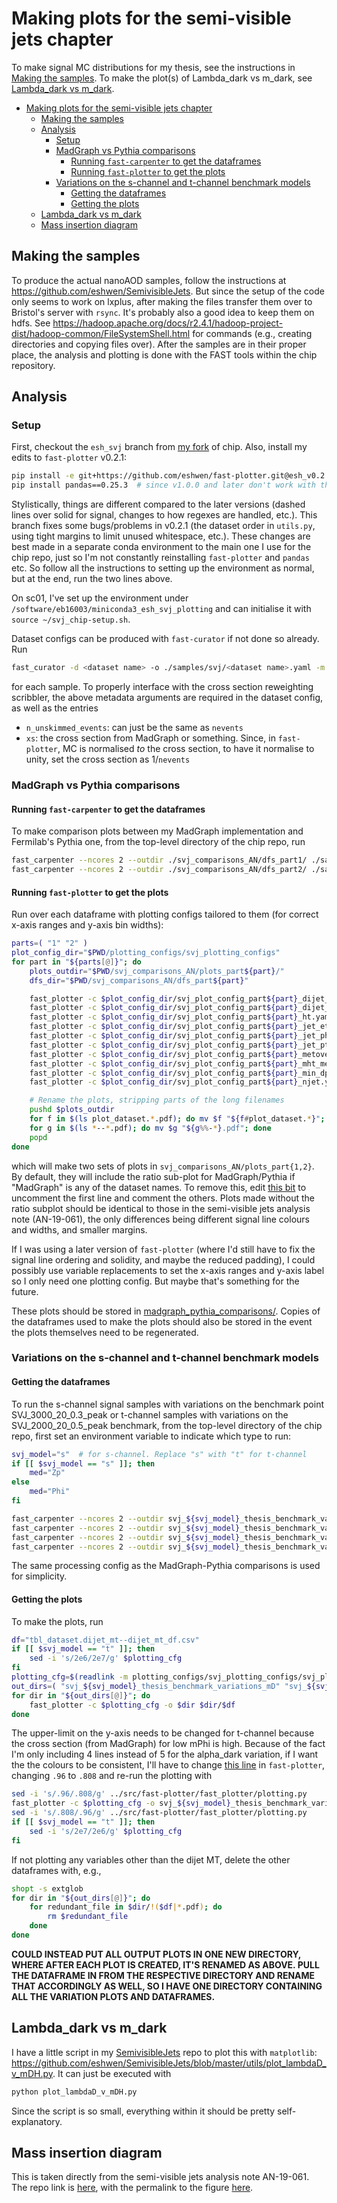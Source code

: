 # Making plots for the semi-visible jets chapter

To make signal MC distributions for my thesis, see the instructions in [Making the samples](#making-the-samples). To make the plot(s) of Lambda_dark vs m_dark, see [Lambda_dark vs m_dark](#lambdadark-vs-mdark).

- [Making plots for the semi-visible jets chapter](#making-plots-for-the-semi-visible-jets-chapter)
  - [Making the samples](#making-the-samples)
  - [Analysis](#analysis)
    - [Setup](#setup)
    - [MadGraph vs Pythia comparisons](#madgraph-vs-pythia-comparisons)
      - [Running `fast-carpenter` to get the dataframes](#running-fast-carpenter-to-get-the-dataframes)
      - [Running `fast-plotter` to get the plots](#running-fast-plotter-to-get-the-plots)
    - [Variations on the s-channel and t-channel benchmark models](#variations-on-the-s-channel-and-t-channel-benchmark-models)
      - [Getting the dataframes](#getting-the-dataframes)
      - [Getting the plots](#getting-the-plots)
  - [Lambda_dark vs m_dark](#lambdadark-vs-mdark)
  - [Mass insertion diagram](#mass-insertion-diagram)

## Making the samples

To produce the actual nanoAOD samples, follow the instructions at <https://github.com/eshwen/SemivisibleJets>. But since the setup of the code only seems to work on lxplus, after making the files transfer them over to Bristol's server with `rsync`. It's probably also a good idea to keep them on hdfs. See <https://hadoop.apache.org/docs/r2.4.1/hadoop-project-dist/hadoop-common/FileSystemShell.html> for commands (e.g., creating directories and copying files over). After the samples are in their proper place, the analysis and plotting is done with the FAST tools within the chip repository.

## Analysis

### Setup

First, checkout the `esh_svj` branch from [my fork](https://gitlab.cern.ch/ebhal/chip/) of chip. Also, install my edits to `fast-plotter` v0.2.1:

```bash
pip install -e git+https://github.com/eshwen/fast-plotter.git@esh_v0.2.1_fixes#egg=fast-plotter
pip install pandas==0.25.3  # since v1.0.0 and later don't work with this branch
```

Stylistically, things are different compared to the later versions (dashed lines over solid for signal, changes to how regexes are handled, etc.). This branch fixes some bugs/problems in v0.2.1 (the dataset order in `utils.py`, using tight margins to limit unused whitespace, etc.). These changes are best made in a separate conda environment to the main one I use for the chip repo, just so I'm not constantly reinstalling `fast-plotter` and `pandas` etc. So follow all the instructions to setting up the environment as normal, but at the end, run the two lines above.

On sc01, I've set up the environment under `/software/eb16003/miniconda3_esh_svj_plotting` and can initialise it with `source ~/svj_chip-setup.sh`.

Dataset configs can be produced with `fast-curator` if not done so already. Run

```bash
fast_curator -d <dataset name> -o ./samples/svj/<dataset name>.yaml -m "stitching_flag=False" -m "filter_efficiency=1.0" --mc <path to ROOT file>
```

for each sample. To properly interface with the cross section reweighting scribbler, the above metadata arguments are required in the dataset config, as well as the entries

- `n_unskimmed_events`: can just be the same as `nevents`
- `xs`: the cross section from MadGraph or something. Since, in `fast-plotter`, MC is normalised _to_ the cross section, to have it normalise to unity, set the cross section as 1/`nevents`

### MadGraph vs Pythia comparisons

#### Running `fast-carpenter` to get the dataframes

To make comparison plots between my MadGraph implementation and Fermilab's Pythia one, from the top-level directory of the chip repo, run

```bash
fast_carpenter --ncores 2 --outdir ./svj_comparisons_AN/dfs_part1/ ./samples/svj/all_svj_signals_2016_part1.yaml ./configs/svj_comparisons_2016.yaml
fast_carpenter --ncores 2 --outdir ./svj_comparisons_AN/dfs_part2/ ./samples/svj/all_svj_signals_2016_part2.yaml ./configs/svj_comparisons_2016.yaml
```

#### Running `fast-plotter` to get the plots

Run over each dataframe with plotting configs tailored to them (for correct x-axis ranges and y-axis bin widths):

```bash
parts=( "1" "2" )
plot_config_dir="$PWD/plotting_configs/svj_plotting_configs"
for part in "${parts[@]}"; do
    plots_outdir="$PWD/svj_comparisons_AN/plots_part${part}/"
    dfs_dir="$PWD/svj_comparisons_AN/dfs_part${part}"

    fast_plotter -c $plot_config_dir/svj_plot_config_part${part}_dijet_deta.yaml -o $plots_outdir $dfs_dir/tbl_dataset.dijet_deta--dijet_deta_df.csv
    fast_plotter -c $plot_config_dir/svj_plot_config_part${part}_dijet_mt.yaml -o $plots_outdir $dfs_dir/tbl_dataset.dijet_mt--dijet_mt_df.csv
    fast_plotter -c $plot_config_dir/svj_plot_config_part${part}_ht.yaml -o $plots_outdir $dfs_dir/tbl_dataset.ht--HT_df.csv
    fast_plotter -c $plot_config_dir/svj_plot_config_part${part}_jet_eta.yaml -o $plots_outdir $dfs_dir/{tbl_dataset.leadFatJet_eta--lead_jet_eta.csv,tbl_dataset.sublFatJet_eta--subl_jet_eta.csv}
    fast_plotter -c $plot_config_dir/svj_plot_config_part${part}_jet_phi.yaml -o $plots_outdir $dfs_dir/{tbl_dataset.leadFatJet_phi--lead_jet_phi.csv,tbl_dataset.sublFatJet_phi--subl_jet_phi.csv}
    fast_plotter -c $plot_config_dir/svj_plot_config_part${part}_jet_pt.yaml -o $plots_outdir $dfs_dir/{tbl_dataset.dijet_pt--dijet_pt_df.csv,tbl_dataset.leadFatJet_pt--lead_jet.csv,tbl_dataset.sublFatJet_pt--subl_jet.csv}
    fast_plotter -c $plot_config_dir/svj_plot_config_part${part}_metovermt.yaml -o $plots_outdir $dfs_dir/tbl_dataset.met_over_mt--met_mt_df.csv
    fast_plotter -c $plot_config_dir/svj_plot_config_part${part}_mht_met.yaml -o $plots_outdir $dfs_dir/{tbl_dataset.met--MET_df.csv,tbl_dataset.mht_pt--MHT_df.csv}
    fast_plotter -c $plot_config_dir/svj_plot_config_part${part}_min_dphi.yaml -o $plots_outdir $dfs_dir/tbl_dataset.min_dphi--min_dphi_df.csv
    fast_plotter -c $plot_config_dir/svj_plot_config_part${part}_njet.yaml -o $plots_outdir $dfs_dir/tbl_dataset.njet--n_jets.csv

    # Rename the plots, stripping parts of the long filenames
    pushd $plots_outdir
    for f in $(ls plot_dataset.*.pdf); do mv $f "${f#plot_dataset.*}"; done
    for g in $(ls *--*.pdf); do mv $g "${g%%-*}.pdf"; done
    popd
done
```

which will make two sets of plots in `svj_comparisons_AN/plots_part{1,2}`. By default, they will include the ratio sub-plot for MadGraph/Pythia if "MadGraph" is any of the dataset names. To remove this, edit [this bit](https://github.com/eshwen/fast-plotter/blob/8ddf1bbf367f69a1fcad150f0771409876f03e81/fast_plotter/plotting.py#L182-L186) to uncomment the first line and comment the others. Plots made without the ratio subplot should be identical to those in the semi-visible jets analysis note (AN-19-061), the only differences being different signal line colours and widths, and smaller margins.

If I was using a later version of `fast-plotter` (where I'd still have to fix the signal line ordering and solidity, and maybe the reduced padding), I could possibly use variable replacements to set the x-axis ranges and y-axis label so I only need one plotting config. But maybe that's something for the future.

These plots should be stored in [madgraph_pythia_comparisons/](madgraph_pythia_comparisons/). Copies of the dataframes used to make the plots should also be stored in the event the plots themselves need to be regenerated.

### Variations on the s-channel and t-channel benchmark models

#### Getting the dataframes

To run the s-channel signal samples with variations on the benchmark point SVJ_3000_20_0.3_peak or t-channel samples with variations on the SVJ_2000_20_0.5_peak benchmark, from the top-level directory of the chip repo, first set an environment variable to indicate which type to run:

```bash
svj_model="s"  # for s-channel. Replace "s" with "t" for t-channel
if [[ $svj_model == "s" ]]; then
    med="Zp"
else
    med="Phi"
fi
```

```bash
fast_carpenter --ncores 2 --outdir svj_${svj_model}_thesis_benchmark_variations_aD ./samples/svj/svj_signals_esh_${svj_model}_2016_thesis_benchmark_variations_aD.yaml ./configs/svj_comparisons_2016.yaml
fast_carpenter --ncores 2 --outdir svj_${svj_model}_thesis_benchmark_variations_mD ./samples/svj/svj_signals_esh_${svj_model}_2016_thesis_benchmark_variations_mD.yaml ./configs/svj_comparisons_2016.yaml
fast_carpenter --ncores 2 --outdir svj_${svj_model}_thesis_benchmark_variations_m${med} ./samples/svj/svj_signals_esh_${svj_model}_2016_thesis_benchmark_variations_m${med}.yaml ./configs/svj_comparisons_2016.yaml
fast_carpenter --ncores 2 --outdir svj_${svj_model}_thesis_benchmark_variations_rinv ./samples/svj/svj_signals_esh_${svj_model}_2016_thesis_benchmark_variations_rinv.yaml ./configs/svj_comparisons_2016.yaml
```

The same processing config as the MadGraph-Pythia comparisons is used for simplicity.

#### Getting the plots

To make the plots, run

```bash
df="tbl_dataset.dijet_mt--dijet_mt_df.csv"
if [[ $svj_model == "t" ]]; then
    sed -i 's/2e6/2e7/g' $plotting_cfg
fi
plotting_cfg=$(readlink -m plotting_configs/svj_plotting_configs/svj_plot_config_benchmark_variations_dijet_mt.yaml)
out_dirs=( "svj_${svj_model}_thesis_benchmark_variations_mD" "svj_${svj_model}_thesis_benchmark_variations_m${med}" "svj_${svj_model}_thesis_benchmark_variations_rinv" )
for dir in "${out_dirs[@]}"; do
    fast_plotter -c $plotting_cfg -o $dir $dir/$df
done
```

The upper-limit on the y-axis needs to be changed for t-channel because the cross section (from MadGraph) for low mPhi is high. Because of the fact I'm only including 4 lines instead of 5 for the alpha_dark variation, if I want the the colours to be consistent, I'll have to change [this line](https://github.com/eshwen/fast-plotter/blob/esh_v0.2.1_fixes/fast_plotter/plotting.py#L57) in `fast-plotter`, changing `.96` to `.808` and re-run the plotting with

```bash
sed -i 's/.96/.808/g' ../src/fast-plotter/fast_plotter/plotting.py
fast_plotter -c $plotting_cfg -o svj_${svj_model}_thesis_benchmark_variations_aD svj_${svj_model}_thesis_benchmark_variations_aD/$df
sed -i 's/.808/.96/g' ../src/fast-plotter/fast_plotter/plotting.py
if [[ $svj_model == "t" ]]; then
    sed -i 's/2e7/2e6/g' $plotting_cfg
fi
```

If not plotting any variables other than the dijet MT, delete the other dataframes with, e.g.,

```bash
shopt -s extglob
for dir in "${out_dirs[@]}"; do
    for redundant_file in $dir/!($df|*.pdf); do
        rm $redundant_file
    done
done
```

**COULD INSTEAD PUT ALL OUTPUT PLOTS IN ONE NEW DIRECTORY, WHERE AFTER EACH PLOT IS CREATED, IT'S RENAMED AS ABOVE. PULL THE DATAFRAME IN FROM THE RESPECTIVE DIRECTORY AND RENAME THAT ACCORDINGLY AS WELL, SO I HAVE ONE DIRECTORY CONTAINING ALL THE VARIATION PLOTS AND DATAFRAMES.**

## Lambda_dark vs m_dark

I have a little script in my [SemivisibleJets](https://github.com/eshwen/SemivisibleJets) repo to plot this with `matplotlib`: <https://github.com/eshwen/SemivisibleJets/blob/master/utils/plot_lambdaD_v_mDH.py>. It can just be executed with

```bash
python plot_lambdaD_v_mDH.py
```

Since the script is so small, everything within it should be pretty self-explanatory.

## Mass insertion diagram

This is taken directly from the semi-visible jets analysis note AN-19-061. The repo link is [here](https://gitlab.cern.ch/tdr/notes/AN-19-061), with the permalink to the figure [here](https://gitlab.cern.ch/tdr/notes/AN-19-061/-/blob/4f97acefe944aa033b8a9b6ca914ee477e790359/img/signal/mass_insertion_diagram.pdf).
